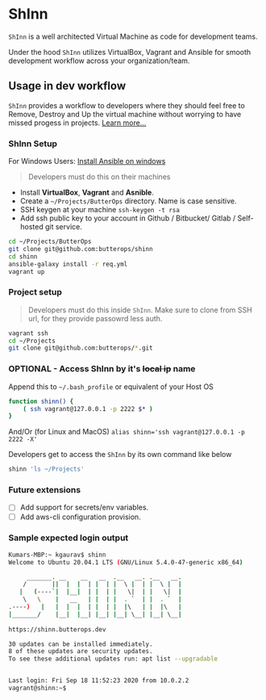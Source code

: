# ShInn

`ShInn` is a well architected Virtual Machine as code for development teams.

Under the hood `ShInn` utilizes VirtualBox, Vagrant and Ansible for smooth development workflow across your organization/team.

## Usage in dev workflow

`ShInn` provides a workflow to developers where they should feel free to Remove, Destroy and Up the virtual machine without worrying to have missed progess in projects. [Learn more...](#how)

### ShInn Setup

For Windows Users: [Install Ansible on windows](https://docs.ansible.com/ansible/latest/user_guide/windows_faq.html#can-ansible-run-on-windows)

> Developers must do this on their machines

- Install **VirtualBox**, **Vagrant** and **Asnible**.
- Create a `~/Projects/ButterOps` directory. Name is case sensitive.
- SSH keygen at your machine `ssh-keygen -t rsa`
- Add ssh public key to your account in Github / Bitbucket/ Gitlab / Self-hosted git service.

```bash
cd ~/Projects/ButterOps
git clone git@github.com:butterops/shinn
cd shinn
ansible-galaxy install -r req.yml
vagrant up
```

### Project setup

> Developers must do this inside `ShInn`. Make sure to clone from SSH url, for they provide passowrd less auth.

```bash
vagrant ssh
cd ~/Projects
git clone git@github.com:butterops/*.git
```

### OPTIONAL - Access ShInn by it's ~~local ip~~ name

Append this to `~/.bash_profile` or equivalent of your Host OS

```bash
function shinn() {
    ( ssh vagrant@127.0.0.1 -p 2222 $* )
}
```
And/Or (for Linux and MacOS)
`alias shinn='ssh vagrant@127.0.0.1 -p 2222 -X'`

Developers get to access the `ShInn` by its own command like below

```bash
shinn 'ls ~/Projects'
```

### Future extensions

- [ ] Add support for secrets/env variables.
- [ ] Add aws-cli configuration provision.

### Sample expected login output

```bash
Kumars-MBP:~ kgaurav$ shinn
Welcome to Ubuntu 20.04.1 LTS (GNU/Linux 5.4.0-47-generic x86_64)

     _______. __    __   __  .__   __. .__   __. 
    /       ||  |  |  | |  | |  \ |  | |  \ |  | 
   |   (----`|  |__|  | |  | |   \|  | |   \|  | 
    \   \    |   __   | |  | |  . `  | |  . `  | 
.----)   |   |  |  |  | |  | |  |\   | |  |\   | 
|_______/    |__|  |__| |__| |__| \__| |__| \__| 
                                                 
https://shinn.butterops.dev

30 updates can be installed immediately.
8 of these updates are security updates.
To see these additional updates run: apt list --upgradable


Last login: Fri Sep 18 11:52:23 2020 from 10.0.2.2
vagrant@shinn:~$
```
